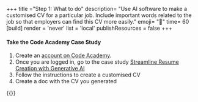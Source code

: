 +++
title ="Step 1: What to do"
description= "Use AI software to make a customised CV for a particular job. Include important words related to the job so that employers can find this CV more easily."
emoji= "🤖"
time= 60
[build]
  render = 'never'
  list = 'local'
  publishResources = false 
+++

#### Take the Code Academy Case Study

1. Create an [account on Code Academy](https://www.codecademy.com/login).
1. Once you are logged in, go to the case study [Streamline Resume Creation with Generative AI](https://www.codecademy.com/courses/streamline-resume-creation-with-generative-ai-case-study)
1. Follow the instructions to create a customised CV
1. Create a doc with the CV you generated

{{<blocklink
  src="https://www.codecademy.com/courses/streamline-resume-creation-with-generative-ai-case-study"
  name="Streamline Resume Creation with Generative AI"
  caption="Code Academy">}}
